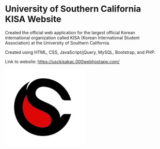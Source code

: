 # University of Southern California KISA Website
Created the official web application for the largest official Korean international organization called KISA (Korean International Student Association) at the University of Southern California.

Created using HTML, CSS, JavaScript/jQuery, MySQL, Bootstrap, and PHP.

Link to website:
https://usckisakac.000webhostapp.com/


![kisalogo](img/kisa_logo.png)
